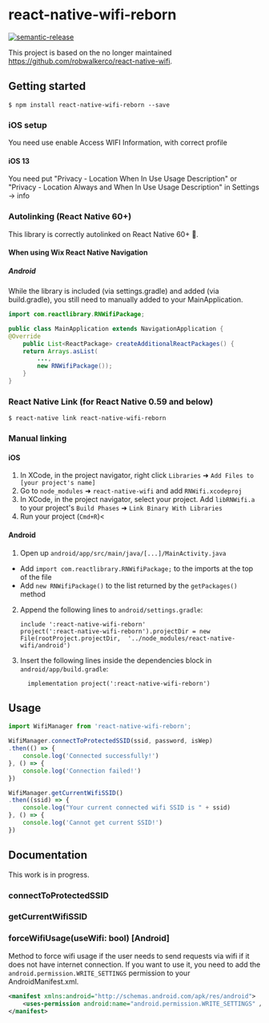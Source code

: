 
# react-native-wifi-reborn
[![semantic-release](https://img.shields.io/badge/%20%20%F0%9F%93%A6%F0%9F%9A%80-semantic--release-e10079.svg)](https://github.com/semantic-release/semantic-release)


This project is based on the no longer maintained https://github.com/robwalkerco/react-native-wifi.


## Getting started

`$ npm install react-native-wifi-reborn --save`

### iOS setup

You need use enable Access WIFI Information, with correct profile 

#### iOS 13

You need put "Privacy - Location When In Use Usage Description" or "Privacy - Location Always and When In Use Usage Description" in Settings -> info

### Autolinking (React Native 60+)

This library is correctly autolinked on React Native 60+ 🎉.

#### When using Wix React Native Navigation

##### Android

While the library is included (via settings.gradle) and added (via build.gradle), you still need to manually added to your MainApplication.

```java
import com.reactlibrary.RNWifiPackage;

public class MainApplication extends NavigationApplication {
@Override
	public List<ReactPackage> createAdditionalReactPackages() {
	return Arrays.asList(
		...,
		new RNWifiPackage());
	}
}
```

### React Native Link (for React Native 0.59 and below)

`$ react-native link react-native-wifi-reborn`

### Manual linking

#### iOS

1. In XCode, in the project navigator, right click `Libraries` ➜ `Add Files to [your project's name]`
2. Go to `node_modules` ➜ `react-native-wifi` and add `RNWifi.xcodeproj`
3. In XCode, in the project navigator, select your project. Add `libRNWifi.a` to your project's `Build Phases` ➜ `Link Binary With Libraries`
4. Run your project (`Cmd+R`)<

#### Android

1. Open up `android/app/src/main/java/[...]/MainActivity.java`
  - Add `import com.reactlibrary.RNWifiPackage;` to the imports at the top of the file
  - Add `new RNWifiPackage()` to the list returned by the `getPackages()` method
2. Append the following lines to `android/settings.gradle`:
  	```
  	include ':react-native-wifi-reborn'
  	project(':react-native-wifi-reborn').projectDir = new File(rootProject.projectDir, 	'../node_modules/react-native-wifi/android')
  	```
3. Insert the following lines inside the dependencies block in `android/app/build.gradle`:
  	```
      implementation project(':react-native-wifi-reborn')
  	```

## Usage
```javascript
import WifiManager from 'react-native-wifi-reborn';

WifiManager.connectToProtectedSSID(ssid, password, isWep)
.then(() => {
	console.log('Connected successfully!')
}, () => {
	console.log('Connection failed!')
})

WifiManager.getCurrentWifiSSID()
.then((ssid) => {
	console.log("Your current connected wifi SSID is " + ssid)
}, () => {
	console.log('Cannot get current SSID!')
})
```

## Documentation

This work is in progress.

### connectToProtectedSSID
### getCurrentWifiSSID
### forceWifiUsage(useWifi: bool) [Android]

Method to force wifi usage if the user needs to send requests via wifi if it does not have internet connection.
If you want to use it, you need to add the `android.permission.WRITE_SETTINGS` permission to your AndroidManifest.xml.

```xml
<manifest xmlns:android="http://schemas.android.com/apk/res/android">
    <uses-permission android:name="android.permission.WRITE_SETTINGS" />
</manifest>
```
